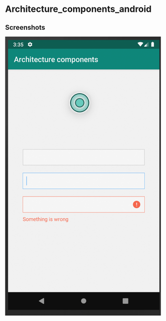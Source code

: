# Architecture_components_android

Screenshots
-----------
![Edittext](screenshots/edittext.png "Edittext")
